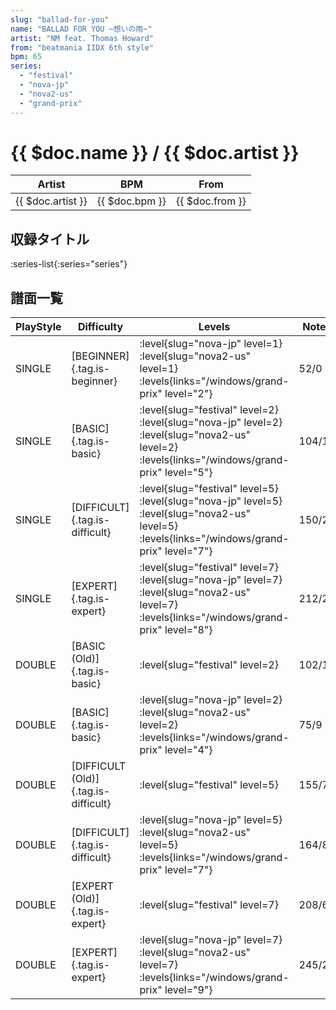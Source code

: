 ```yaml
---
slug: "ballad-for-you"
name: "BALLAD FOR YOU ~想いの雨~"
artist: "NM feat. Thomas Howard"
from: "beatmania IIDX 6th style"
bpm: 65
series:
  - "festival"
  - "nova-jp"
  - "nova2-us"
  - "grand-prix"
---
```


# {{ $doc.name }} / {{ $doc.artist }}

|Artist|BPM|From|
|------|---|----|
|{{ $doc.artist }}|{{ $doc.bpm }}|{{ $doc.from }}|

## 収録タイトル

:series-list{:series="series"}

## 譜面一覧

|PlayStyle|Difficulty|Levels|Notes|Movie|
|---------|----------|------|-----|-----|
|SINGLE|[BEGINNER]{.tag.is-beginner}|<div class="field is-grouped is-grouped-multiline"> :level{slug="nova-jp" level=1} :level{slug="nova2-us" level=1}  :levels{links="/windows/grand-prix" level="2"}</div>|52/0||
|SINGLE|[BASIC]{.tag.is-basic}|<div class="field is-grouped is-grouped-multiline"> :level{slug="festival" level=2} :level{slug="nova-jp" level=2} :level{slug="nova2-us" level=2}  :levels{links="/windows/grand-prix" level="5"}</div>|104/10||
|SINGLE|[DIFFICULT]{.tag.is-difficult}|<div class="field is-grouped is-grouped-multiline"> :level{slug="festival" level=5} :level{slug="nova-jp" level=5} :level{slug="nova2-us" level=5}  :levels{links="/windows/grand-prix" level="7"}</div>|150/27||
|SINGLE|[EXPERT]{.tag.is-expert}|<div class="field is-grouped is-grouped-multiline"> :level{slug="festival" level=7} :level{slug="nova-jp" level=7} :level{slug="nova2-us" level=7}  :levels{links="/windows/grand-prix" level="8"}</div>|212/26||
|DOUBLE|[BASIC (Old)]{.tag.is-basic}|<div class="field is-grouped is-grouped-multiline"> :level{slug="festival" level=2}</div>|102/11||
|DOUBLE|[BASIC]{.tag.is-basic}|<div class="field is-grouped is-grouped-multiline"> :level{slug="nova-jp" level=2} :level{slug="nova2-us" level=2}  :levels{links="/windows/grand-prix" level="4"}</div>|75/9||
|DOUBLE|[DIFFICULT (Old)]{.tag.is-difficult}|<div class="field is-grouped is-grouped-multiline"> :level{slug="festival" level=5}</div>|155/7||
|DOUBLE|[DIFFICULT]{.tag.is-difficult}|<div class="field is-grouped is-grouped-multiline"> :level{slug="nova-jp" level=5} :level{slug="nova2-us" level=5}  :levels{links="/windows/grand-prix" level="7"}</div>|164/8||
|DOUBLE|[EXPERT (Old)]{.tag.is-expert}|<div class="field is-grouped is-grouped-multiline"> :level{slug="festival" level=7}</div>|208/6||
|DOUBLE|[EXPERT]{.tag.is-expert}|<div class="field is-grouped is-grouped-multiline"> :level{slug="nova-jp" level=7} :level{slug="nova2-us" level=7}  :levels{links="/windows/grand-prix" level="9"}</div>|245/21||
